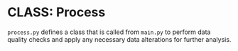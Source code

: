 # CLASS: Process

`process.py` defines a class that is called from `main.py` to perform data
quality checks and apply any necessary data alterations for further analysis.
